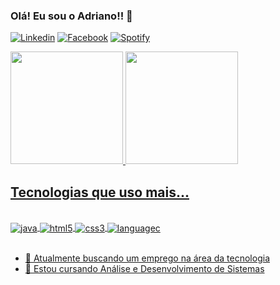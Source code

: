 ### Olá! Eu sou o Adriano!! 👋

[![Linkedin](https://img.shields.io/badge/LinkedIn-0077B5?style=for-the-badge&logo=linkedin&logoColor=white)](https://www.linkedin.com/in/adriano-de-paula-2b4636144)
[![Facebook](https://img.shields.io/badge/Facebook-1877F2?style=for-the-badge&logo=facebook&logoColor=white)](https://www.facebook.com/adriano.depaula.3154)
[![Spotify](https://img.shields.io/badge/Spotify-1ED760?&style=for-the-badge&logo=spotify&logoColor=white)](https://open.spotify.com/user/adrianobats12)

<div>
  <a href=https://github.com/adriano-de-paula/github-readme-stats">
  <img height="180em" src="https://github-readme-stats.vercel.app/api?username=adriano-de-paula&show_icons=true&theme=onedark&include_all_commits=true&count_private=true"/>
  <img height="180em" src="https://github-readme-stats.vercel.app/api/top-langs/?username=adriano-de-paula&layout=compact&langs_count=8&theme=onedark"/>
</div>


## Tecnologias que uso mais...

<div style="display: inline_block"><br/>
  <img align="center" alt="java" src="https://img.shields.io/badge/Java-ED8B00?style=for-the-badge&logo=java&logoColor=white"/>
  <img align="center" alt="html5" src="https://img.shields.io/badge/HTML5-E34F26?style=for-the-badge&logo=html5&logoColor=white"/>
  <img align="center" alt="css3" src="https://img.shields.io/badge/CSS3-1572B6?style=for-the-badge&logo=css3&logoColor=white"/>
  <img align="center" alt="languagec" src="https://img.shields.io/badge/C-00599C?style=for-the-badge&logo=c&logoColor=white"/>
</div><br/>

- 🔭 Atualmente buscando um emprego na área da tecnologia
- 🌱 Estou cursando Análise e Desenvolvimento de Sistemas

